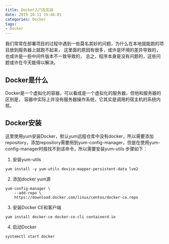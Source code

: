 ```yaml
---
title: Docker入门及实战
date: 2019-10-11 19:46:01
categories: Docker
tags:
- Docker
---
```


我们常常在部署项目的过程中遇到一些莫名其妙的问题，为什么在本地就能跑的项目放到服务器上就跑不起来，
这里面的原因有很多，或许是环境的差异导致的，也或许是一些中间件版本不一致导致的，
总之，程序本身是没有问题的，这些问题或许在今天能得以解决。

## Docker是什么
Docker是一个虚拟化的容器，可以看成是一个虚拟化的服务器，但他和服务器的区别是，
容器中实际上并没有服务器操作系统，它其实是调用的宿主机的系统内核。

## Docker安装
这里使用yum安装Docker，默认yum远程仓库中没有docker，所以需要添加repository，添加repository需要用到yum-config-manager，但是在使用yum-config-manager时报找不到该命令，所以需要安装yum-utils
步骤如下：
1. 安装yum-utils
```shell
yum install -y yum-utils device-mapper-persistent-data lvm2
```
2. 添加docker yum源
```shell
yum-config-manager \
    --add-repo \
    https://download.docker.com/linux/centos/docker-ce.repo
```
3. 安装Docker CE和客户端
```shell
yum install docker-ce docker-ce-cli containerd.io
```
4. 启动Docker
```shell
systemctl start docker
```